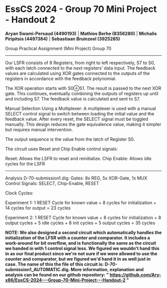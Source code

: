 # EssCS 2024 - Group 70 Mini Project - Handout 2

**Aryan Swami-Persaud (4490193)** | 
**Mathios Berhe (8356280)**  | 
**Michalis Piripitsis (4497384)** | 
**Sebastiaan Bruinzeel (3925285)**

 <p style=center>Group Practical Assignment (Mini Project)  Group 70 </p>
 <hr>

Our LSFR consists of 8 Registers, from right to left respectively, S7 to S0, with each latch connected to the next registers’ data input.
The feedback values are calculated using XOR gates connected to the outputs of the registers in accordance with the feedback polynomial.

The XOR operation starts with S0⊕S1. The result is passed to the next XOR gate.
This continues, eventually combining the outputs of registers up until and including S7.
The feedback value is calculated and sent to S7.

   Manual Selection Using a Multiplexer:
   A multiplexer is used with a manual SELECT control signal to switch between loading the initial value and the feedback value.
   After every reset, the SELECT signal must be toggled manually.
   This design reduces the gate equivalence value, making it simpler but requires manual intervention.

The output sequence is the value from the latch of Register S0.

The circuit uses Reset and Chip Enable control signals:

   Reset: Allows the LSFR to reset and reinitialize.
   Chip Enable: Allows idle cycles for the LSFR
<hr>
Analysis D-70-submission1.dig:
Gates: 8x REG, 5x XOR-Gate, 1x MUX
Control Signals: SELECT, Chip-Enable, RESET

Clock Cycles:

Experiment 1: 1 RESET Cycle for known value + 8 cycles for initialization + 14 cycles for output = 23 cycles

Experiment 2: 1 RESET Cycle for known value + 8 cycles for initialization + 8 output cycles + 5 idle cycles + 8 init cycles + 5 output cycles = 35 cycles
   

**NOTE: We also designed a second circuit which automatically handles the initialization of the LFSR with a counter and comparator. It includes a work-around for bit overflow, and is functionally the same as the circuit we handed in with 1 control signal less. We figured we wouldn't hand this in as our final product since we're not sure if we were allowed to use the counter and comparator, but we figured we'd hand it in as well just in case. The name of this the file of this circuit is: D-70-submission1_AUTOMATIC.dig. More information, explanation and analysis can be found on our github repository: " https://github.com/Ary-x86/EssCS-2024---Group-70-Mini-Project---Handout-2 "**
